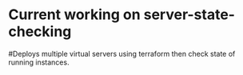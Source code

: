 # Current working on server-state-checking
#Deploys multiple virtual servers using terraform then check state of running instances. 
